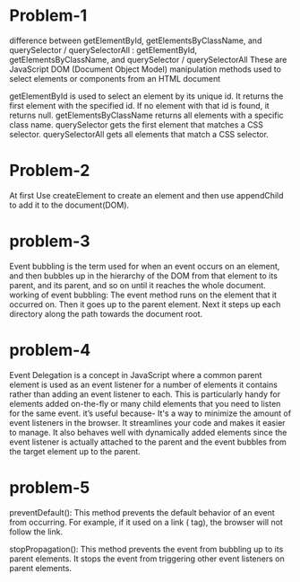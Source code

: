 # Problem-1 
difference between getElementById, getElementsByClassName, and querySelector / querySelectorAll :
getElementById, getElementsByClassName, and querySelector / querySelectorAll These are JavaScript DOM (Document Object Model) manipulation methods used to select elements or components from an HTML document

getElementById is used to select an element by its unique id. It returns the first element with the specified id. If no element with that id is found, it returns null.
getElementsByClassName returns all elements with a specific class name.
querySelector gets the first element that matches a CSS selector.
querySelectorAll gets all elements that match a CSS selector.

# Problem-2
At first Use createElement to create an element and then use appendChild to add it to the document(DOM).

# problem-3
Event bubbling is the term used for when an event occurs on an element, and then bubbles up in the hierarchy of the DOM from that element to its parent, and its parent, and so on until it reaches the whole document.
working of event bubbling:
The event method runs on the element that it occurred on.
Then it goes up to the parent element.
Next it steps up each directory along the path towards the document root.

# problem-4
Event Delegation is a concept in JavaScript where a common parent element is used as an event listener for a number of elements it contains rather than adding an event listener to each. 
This is particularly handy for elements added on-the-fly or many child elements that you need to listen for the same event.
it’s useful because-
It's a way to minimize the amount of event listeners in the browser.
It streamlines your code and makes it easier to manage.
It also behaves well with dynamically added elements since the event listener is actually attached to the parent and the event bubbles from the target element up to the parent.

# problem-5
preventDefault(): This method prevents the default behavior of an event from occurring. For example, if it used on a link (<a> tag), the browser will not follow the link.

stopPropagation(): This method prevents the event from bubbling up to its parent elements. It stops the event from triggering other event listeners on parent elements.
